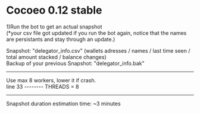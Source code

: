 # Cocoeo 0.12 stable

1)Run the bot to get an actual snapshot</br>
(*your csv file got updated if you run the bot again, notice that the names are persistants and stay through an update.)</br>


Snapshot: "delegator_info.csv" (wallets adresses / names / last time seen / total amount stacked / balance changes)</br>
Backup of your previous Snapshot: "delegator_info.bak"</br>

--------------------------------------------------------------------------------------------------------

Use max 8 workers, lower it if crash.</br>
line 33  --------   THREADS = 8

--------------------------------------------------------------------------------------------------------

Snapshot duration estimation time: ~3 minutes
